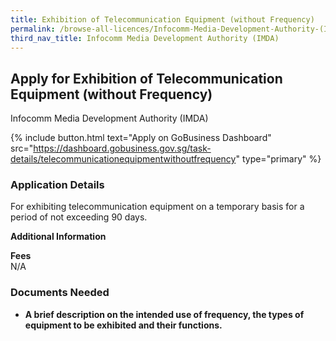 ```yaml
---
title: Exhibition of Telecommunication Equipment (without Frequency)
permalink: /browse-all-licences/Infocomm-Media-Development-Authority-(IMDA)/Exhibition-of-Telecommunication-Equipment-(without-Frequency)
third_nav_title: Infocomm Media Development Authority (IMDA)
---
```


## Apply for Exhibition of Telecommunication Equipment (without Frequency)

Infocomm Media Development Authority (IMDA)

{% include button.html text="Apply on GoBusiness Dashboard" src="https://dashboard.gobusiness.gov.sg/task-details/telecommunicationequipmentwithoutfrequency" type="primary" %}

<H3>Application Details</H3>

<p>For exhibiting telecommunication equipment on a temporary basis for a period of not exceeding 90 days.</p>

<strong>Additional Information</strong>

<p><strong>Fees</strong><br />N/A</p>

<H3>Documents Needed</H3>

<ul>
<li><strong>A brief description on the intended use of frequency, the types of equipment to be exhibited and their functions.</strong></li>
</ul>

